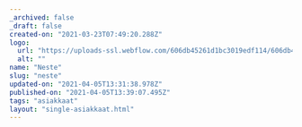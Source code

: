 ```yaml
---
_archived: false
_draft: false
created-on: "2021-03-23T07:49:20.288Z"
logo:
  url: "https://uploads-ssl.webflow.com/606db45261d1bc3019edf114/606db45261d1bc7ce7edf1d1_neste.png"
  alt: ""
name: "Neste"
slug: "neste"
updated-on: "2021-04-05T13:31:38.978Z"
published-on: "2021-04-05T13:39:07.495Z"
tags: "asiakkaat"
layout: "single-asiakkaat.html"
---
```



